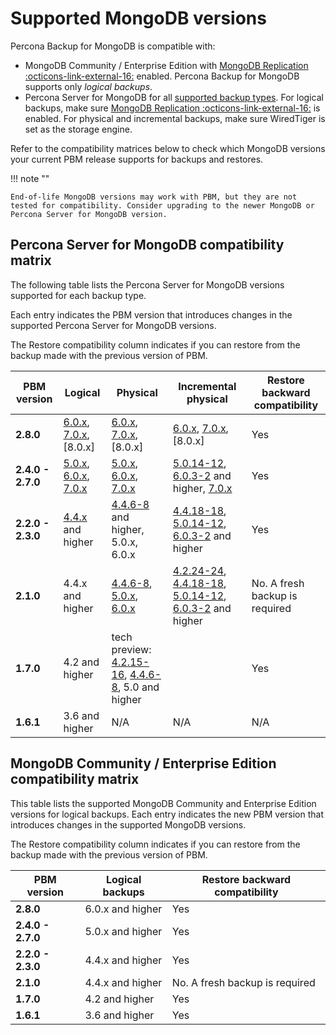 # Supported MongoDB versions

Percona Backup for MongoDB is compatible with:

* MongoDB Community / Enterprise Edition with [MongoDB Replication :octicons-link-external-16:](https://docs.mongodb.com/manual/replication/) enabled. Percona Backup for MongoDB supports only *logical backups*.
* Percona Server for MongoDB for all [supported backup types](../features/backup-types.md). For logical backups, make sure [MongoDB Replication :octicons-link-external-16:](https://docs.mongodb.com/manual/replication/) is enabled. For physical and incremental backups, make sure WiredTiger is set as the storage engine.

Refer to the compatibility matrices below to check which MongoDB versions your current PBM release supports for backups and restores. 

!!! note ""

    End-of-life MongoDB versions may work with PBM, but they are not tested for compatibility. Consider upgrading to the newer MongoDB or Percona Server for MongoDB version. 

## Percona Server for MongoDB compatibility matrix

The following table lists the Percona Server for MongoDB versions supported for each backup type.

Each entry indicates the PBM version that introduces changes in the supported Percona Server for MongoDB versions.

The Restore compatibility column indicates if you can restore from the backup made with the previous version of PBM.

| PBM version | Logical | Physical |Incremental physical | Restore backward compatibility|
| ----------- |---------|----------|---------------------|---------------------|
| **2.8.0**  | [6.0.x], [7.0.x], [8.0.x] | [6.0.x], [7.0.x], [8.0.x] | [6.0.x], [7.0.x], [8.0.x] | Yes |
| **2.4.0 - 2.7.0** | [5.0.x], [6.0.x], [7.0.x] | [5.0.x], [6.0.x], [7.0.x] | [5.0.14-12], [6.0.3-2] and higher, [7.0.x] | Yes |
| **2.2.0 - 2.3.0** | [4.4.x] and higher| [4.4.6-8] and higher, 5.0.x, 6.0.x| [4.4.18-18], [5.0.14-12], [6.0.3-2] and higher| Yes |
| **2.1.0** | 4.4.x and higher | [4.4.6-8], [5.0.x], [6.0.x]| [4.2.24-24], [4.4.18-18], [5.0.14-12], [6.0.3-2] and higher| No. A fresh backup is required|
| **1.7.0** | 4.2 and higher| tech preview: [4.2.15-16], [4.4.6-8], 5.0 and higher| | Yes
| **1.6.1** | 3.6 and higher | N/A |N/A |N/A |Yes


## MongoDB Community / Enterprise Edition compatibility matrix

This table lists the supported MongoDB Community and Enterprise Edition versions for logical backups. Each entry indicates the new PBM version that introduces changes in the supported MongoDB versions. 

The Restore compatibility column indicates if you can restore from the backup made with the previous version of PBM.

| PBM version | Logical backups | Restore backward compatibility|
| ----------- |-----------------| ----------------------------- |
| **2.8.0**  | 6.0.x and higher | Yes |
| **2.4.0 - 2.7.0** | 5.0.x and higher | Yes |
| **2.2.0 - 2.3.0** | 4.4.x and higher | Yes |
| **2.1.0** | 4.4.x and higher| No. A fresh backup is required|
| **1.7.0** | 4.2 and higher| Yes
| **1.6.1** | 3.6 and higher|Yes



[7.0.x]: https://docs.percona.com/percona-server-for-mongodb/7.0/
[6.0.x]: https://docs.percona.com/percona-server-for-mongodb/6.0/
[6.0.3-2]: https://docs.percona.com/percona-server-for-mongodb/6.0/release_notes/6.0.3-2.html
[5.0.x]: https://docs.percona.com/percona-server-for-mongodb/5.0/
[5.0.14-12]: https://docs.percona.com/percona-server-for-mongodb/5.0/release_notes/5.0.14-12.html
[4.4.x]: https://docs.percona.com/percona-server-for-mongodb/4.4/
[4.4.18-18]: https://docs.percona.com/percona-server-for-mongodb/4.4/release_notes/4.4.18-18.html
[4.4.6-8]: https://docs.percona.com/percona-server-for-mongodb/4.4/release_notes/4.4.6-8.html
[4.2.24-24]: https://docs.percona.com/percona-server-for-mongodb/4.2/release_notes/4.2.24-24.html
[4.2.15-16]: https://docs.percona.com/percona-server-for-mongodb/4.2/release_notes/4.2.15-16.html

